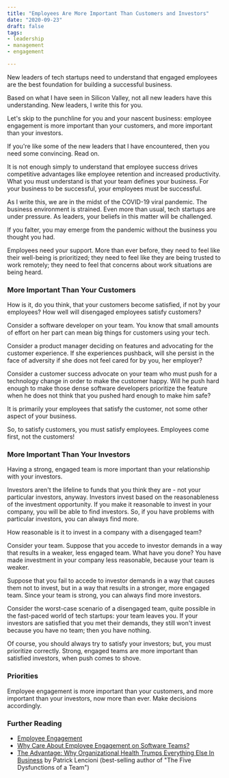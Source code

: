 ```yaml
---
title: "Employees Are More Important Than Customers and Investors"
date: "2020-09-23"
draft: false
tags:
- leadership
- management
- engagement

---
```



New leaders of tech startups need to understand that engaged employees are the
best foundation for building a successful business.

Based on what I have seen in Silicon Valley, not all new leaders have this
understanding. New leaders, I write this for you.

Let's skip to the punchline for you and your nascent business: employee
engagement is more important than your customers, and more important than your
investors.

If you're like some of the new leaders that I have encountered, then you need
some convincing. Read on.

<!--more-->

It is not enough simply to understand that employee success drives competitive
advantages like employee retention and increased productivity.  What you must
understand is that your team defines your business. For your business to be
successful, your employees must be successful.

As I write this, we are in the midst of the COVID-19 viral pandemic. The business
environment is strained.  Even more than usual, tech startups are under
pressure.  As leaders, your beliefs in this matter will be challenged.

If you falter, you may emerge from the pandemic without the business you
thought you had.

Employees need your support. More than ever before, they need to feel like
their well-being is prioritized; they need to feel like they are being trusted
to work remotely; they need to feel that concerns about work situations are
being heard.


### More Important Than Your Customers

How is it, do you think, that your customers become satisfied, if not by your
employees?  How well will disengaged employees satisfy customers?

Consider a software developer on your team. You know that small amounts of
effort on her part can mean big things for customers using your tech.

Consider a product manager deciding on features and advocating for the customer
experience. If she experiences pushback, will she persist in the face of
adversity if she does not feel cared for by you, her employer?

Consider a customer success advocate on your team who must push for a
technology change in order to make the customer happy.  Will he push hard
enough to make those dense software developers prioritize the feature when he
does not think that you pushed hard enough to make him safe?

It is primarily your employees that satisfy the customer, not some other aspect
of your business.

So, to satisfy customers, you must satisfy employees. Employees come first, not
the customers!


### More Important Than Your Investors

Having a strong, engaged team is more important than your relationship with
your investors.

Investors aren't the lifeline to funds that you think they are - not your
particular investors, anyway.  Investors invest based on the reasonableness of
the investment opportunity. If you make it reasonable to invest in your
company, you will be able to find investors. So, if you have problems with
particular investors, you can always find more.

How reasonable is it to invest in a company with a disengaged team?

Consider your team. Suppose that you accede to investor demands in a way that
results in a weaker, less engaged team.  What have you done? You have
made investment in your company less reasonable, because your team is weaker.

Suppose that you fail to accede to investor demands in a way that causes them
not to invest, but in a way that results in a stronger, more engaged team.
Since your team is strong, you can always find more investors.

Consider the worst-case scenario of a disengaged team, quite possible in the
fast-paced world of tech startups: your team leaves you.  If your investors are
satisfied that you met their demands, they still won't invest because you have
no team; then you have nothing.

Of course, you should always try to satisfy your investors; but, you must
prioritize correctly.  Strong, engaged teams are more important than satisfied
investors, when push comes to shove.


### Priorities

Employee engagement is more important than your customers, and more important
than your investors, now more than ever. Make decisions accordingly.


### Further Reading

- [Employee Engagement][1]
- [Why Care About Employee Engagement on Software Teams?][2]
- [The Advantage: Why Organizational Health Trumps Everything Else In
  Business][3] by Patrick Lencioni (best-selling author of "The Five Dysfunctions
  of a Team")

[1]: /blog/engagement-for-software-teams/
[2]: /blog/motivating-engagement/
[3]: https://www.goodreads.com/book/show/12975375-the-advantage
